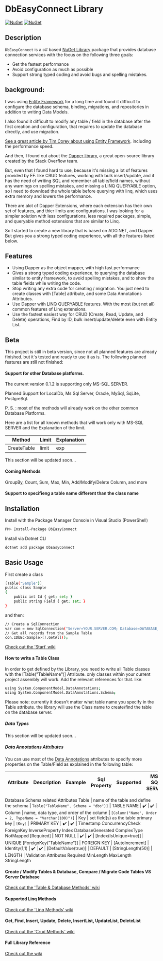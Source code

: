 # DbEasyConnect Library

[![NuGet](https://img.shields.io/nuget/v/DbEasyConnect.svg)](https://www.nuget.org/packages/DbEasyConnect)
[![NuGet](https://img.shields.io/nuget/dt/DbEasyConnect.svg)](https://www.nuget.org/packages/DbEasyConnect)

## Description
``DbEasyConnect`` is a c# based [NuGet Library](https://github.com/jacobSpitzer/DbEasyConnect) package that provides database connection services with the focus on the following three goals:
* Get the fastest performance
* Avoid configuration as much as possible
* Support strong typed coding and avoid bugs and spelling mistakes.

## background:
I was using [Entity Framework](https://github.com/dotnet/ef6) for a long time and found it difficult to configure the database schema, binding, migrations, and repositories in addition to writing Data Models.

I also found it difficult to modify any table / field in the database after the first creation and configuration, that requires to update the database directly, and use migration.

[See a great article by Tim Corey about using Entity Framework](https://www.iamtimcorey.com/blog/137806/entity-framework). including the performance speed.

And then, I found out about the [Dapper library](https://github.com/DapperLib/Dapper), a great open-source library created by the Stack Overflow team.

But, even that I found hard to use, because it's missing a lot of features provided by EF. like CRUD features, working with bulk insert/update, and it has the need of writing SQL and remember all table/field names, without any warnings on spelling mistakes, and missing a LINQ QUERYABLE option, so I need to download the whole table before querying with linq, which uses extra memory and lowers the performance.

There are alot of Dapper Extensions, where each extension has their own set of features, and thier limits and configurations. I was looking for a simpler solution with less configurations, less required packages, simple, and queryable method extensions that are similar to Linq.

So I started to create a new library that is based on ADO.NET, and Dapper. But gives you a strong typed coding experience, with all the features listed below.

## Features
* Using Dapper as the object mapper, with high fast performance
* Gives a strong typed coding experience, to querying the database similar to entity framework, to avoid spelling mistakes, and to show the table fields while writing the code.
* Stop writing any extra code for creating / migration. You just need to create classes with [Table] attribute, and some Data Annotations Attributes.
* Use Dapper with LINQ QUERYABLE features. With the most (but not all) common features of Linq extensions.
* Use the fastest easiest way for CRUD (Create, Read, Update, and Delete) operations, Find by ID, bulk insert/update/delete even with Entity List.

## Beta
This project is still in beta version, since not all planned features are already finished. but it's tested and ready to use it as is.
The following planned features are still not finished:
#### Support for other Database platforms.
The current version 0.1.2 is supporting only MS-SQL SERVER. 

Planned Support for LocalDb, Ms Sql Server, Oracle, MySql, SqLite, PostgreSql.

P. S. : most of the methods will already work on the other common Database Platforms.

Here are a list for all known methods that will work only with MS-SQL SERVER and the Explanation of the limit.

Method       | Limit         | Explanation
------------ | ------------- | ------------------------------
CreateTable | limit | exp
This section will be updated soon...

#### Coming Methods
GroupBy, Count, Sum, Max, Min, Add/Modify/Delete Column, and more  
#### Support to specifieng a table name different than the class name

## Installation
Install with the Package Manager Console in Visual Studio (PowerShell)

```sh
PM> Install-Package DbEasyConnect

```

Install via Dotnet CLI

```sh
dotnet add package DbEasyConnect

```


## Basic Usage

First create a class
```sh
[Table("Sample")]
public class Sample
{
    public int Id { get; set; }
    public string Field { get; set; }
}
```

and then:

```sh
// Create a SqlConnection
var con = new SqlConnection("Server=YOUR.SERVER.COM; Database=DATABASE_NAME; User ID=USER_ID;Password=*******; Trusted_Connection=False; MultipleActiveResultSets=True");
// Get all records from the Sample Table
con.IDbEc<Sample>().GetAll();          
```
[Check out the 'Start' wiki](https://github.com/jacobSpitzer/DbEasyConnect/wiki/IDbEcStartExtensions)

#### How to write a Table Class

In order to get defined by the Library, you need to write all Table classes with the [Table("TableName")] Attribute. only classes within your current project assembly will work.
Add the relevant references for that. like:

```sh
using System.ComponentModel.DataAnnotations;
using System.ComponentModel.DataAnnotations.Schema;
```

Please note: currently it doesn't matter what table name you specify in the Table attribute. the library will use the Class name to create/find the table on the database server.

##### Data Types

This section will be updated soon...

##### Data Annotations Attributes

You can use most of the [Data Annotations](https://docs.microsoft.com/en-us/ef/ef6/modeling/code-first/data-annotations) attributes to specify more properties on the Table/Field as explained in the following table:

Attribute | Description | Example | Sql Property | Supported | MS-SQL SERVER | MySql | SqLite | PostgreSql | LocalDb
----------|-------------|---------|--------------|-----------|---------------|-------|--------|------------|---------|
Database Schema related Attributes 
Table | name of the table and define the schema | `Table("TableName", Schema = "dbo")]` | TABLE NAME | :heavy_check_mark: | :heavy_check_mark: | 
Column | name, data type, and order of the column | `[Column("Name", Order = 2, TypeName = "Varchar(100)")]` |
Key | set field(s) as the table primary key | `[Key]` | PRIMARY KEY | :heavy_check_mark: | :heavy_check_mark: |
Timestamp
ConcurrencyCheck
ForeignKey
InverseProperty
Index
DatabaseGenerated
ComplexType
NotMapped
[Required] | NOT NULL | :heavy_check_mark: | :heavy_check_mark: |
[Index(IsUnique=true)] | UNIQUE
[ForeignKey("TableName")] | FOREIGN KEY |
[AutoIncrement] | Identity(1,1) | :heavy_check_mark: | :heavy_check_mark: |
[DefaultValue(true)] | DEFAULT |
[StringLength(50)] | LENGTH |
Validation Attributes
Required
MinLength
MaxLength
StringLength


#### Create / Modify Tables & Database, Compare / Migrate Code Tables VS Server Database

[Check out the 'Table & Database Methods' wiki](https://github.com/jacobSpitzer/DbEasyConnect/wiki/IDbEcTableExtensions)

#### Supported Linq Methods

[Check out the 'Linq Methods' wiki](https://github.com/jacobSpitzer/DbEasyConnect/wiki/IDbEcLinqExtensions)

#### Get, Find, Insert, Update, Delete, InsertList, UpdateList, DeleteList

[Check out the 'Crud Methods' wiki](https://github.com/jacobSpitzer/DbEasyConnect/wiki/IDbEcCrudExtensions)

#### Full Library Reference

[Check out the wiki](https://github.com/jacobSpitzer/DbEasyConnect/wiki/Home)
